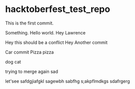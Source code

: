 # hacktoberfest_test_repo

This is the first commit.

Something. Hello world. Hey Lawrence


Hey this should be a conflict
Hey
Another commit

Car commit
Pizza pizza

dog cat

trying to merge again sad

let'see
safdgjiafgkl
sagewbh
sabfhg
s;akpflmdkgs
sdafrgerg

